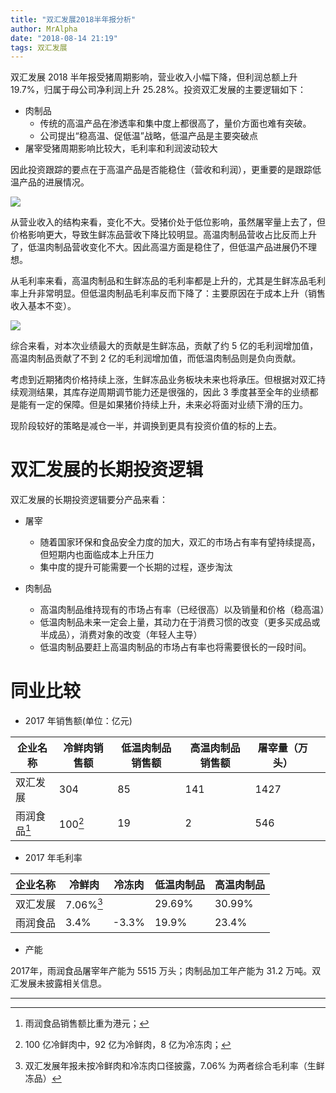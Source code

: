 ```yaml
---
title: "双汇发展2018半年报分析"
author: MrAlpha
date: "2018-08-14 21:19"
tags: 双汇发展
---
```


双汇发展 2018 半年报受猪周期影响，营业收入小幅下降，但利润总额上升 19.7%，归属于母公司净利润上升 25.28%。投资双汇发展的主要逻辑如下：

- 肉制品
  - 传统的高温产品在渗透率和集中度上都很高了，量价方面也难有突破。
  - 公司提出“稳高温、促低温”战略，低温产品是主要突破点
- 屠宰受猪周期影响比较大，毛利率和利润波动较大

因此投资跟踪的要点在于高温产品是否能稳住（营收和利润），更重要的是跟踪低温产品的进展情况。

![](http://7xonmk.com1.z0.glb.clouddn.com/2018-08-14_22-06-03.png)

从营业收入的结构来看，变化不大。受猪价处于低位影响，虽然屠宰量上去了，但价格影响更大，导致生鲜冻品营收下降比较明显。高温肉制品营收占比反而上升了，低温肉制品营收变化不大。因此高温方面是稳住了，但低温产品进展仍不理想。

从毛利率来看，高温肉制品和生鲜冻品的毛利率都是上升的，尤其是生鲜冻品毛利率上升非常明显。但低温肉制品毛利率反而下降了：主要原因在于成本上升（销售收入基本不变）。

![](http://7xonmk.com1.z0.glb.clouddn.com/2018-08-14_22-08-30.png)

综合来看，对本次业绩最大的贡献是生鲜冻品，贡献了约 5 亿的毛利润增加值，高温肉制品贡献了不到 2 亿的毛利润增加值，而低温肉制品则是负向贡献。

考虑到近期猪肉价格持续上涨，生鲜冻品业务板块未来也将承压。但根据对双汇持续观测结果，其库存逆周期调节能力还是很强的，因此 3 季度甚至全年的业绩都是能有一定的保障。但是如果猪价持续上升，未来必将面对业绩下滑的压力。

现阶段较好的策略是减仓一半，并调换到更具有投资价值的标的上去。

# 双汇发展的长期投资逻辑

双汇发展的长期投资逻辑要分产品来看：

- 屠宰

  - 随着国家环保和食品安全力度的加大，双汇的市场占有率有望持续提高，但短期内也面临成本上升压力
  - 集中度的提升可能需要一个长期的过程，逐步淘汰

- 肉制品

  - 高温肉制品维持现有的市场占有率（已经很高）以及销量和价格（稳高温）
  - 低温肉制品未来一定会上量，其动力在于消费习惯的改变（更多买成品或半成品），消费对象的改变（年轻人主导）
  - 低温肉制品要赶上高温肉制品的市场占有率也将需要很长的一段时间。

# 同业比较


- 2017 年销售额(单位：亿元)

| 企业名称     | 冷鲜肉销售额 | 低温肉制品销售额 | 高温肉制品销售额 | 屠宰量（万头） |     |
| ------------ | ------------ | ---------------- | ---------------- | -------------- | --- |
| 双汇发展     | 304          | 85               | 141              | 1427           |     |
| 雨润食品[^1] | 100[^2]      | 19               | 2                | 546            |     |

- 2017 年毛利率

| 企业名称 | 冷鲜肉    | 冷冻肉 | 低温肉制品 | 高温肉制品 |
| -------- | --------- | ------ | ---------- | ---------- |
| 双汇发展 | 7.06%[^3] |        | 29.69%     | 30.99%     |
| 雨润食品 | 3.4%      | -3.3%  | 19.9%      | 23.4%      |

- 产能

2017年，雨润食品屠宰年产能为 5515 万头；肉制品加工年产能为 31.2 万吨。双汇发展未披露相关信息。

---

[^1]: 雨润食品销售额比重为港元；
[^2]: 100 亿冷鲜肉中，92 亿为冷鲜肉，8 亿为冷冻肉；
[^3]: 双汇发展年报未按冷鲜肉和冷冻肉口径披露，7.06% 为两者综合毛利率（生鲜冻品）
